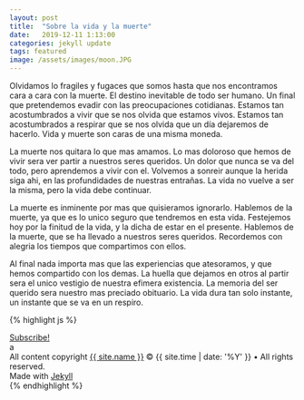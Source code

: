 ```yaml
---
layout: post
title:  "Sobre la vida y la muerte"
date:   2019-12-11 1:13:00
categories: jekyll update
tags: featured
image: /assets/images/moon.JPG
---
```


Olvidamos lo fragiles y fugaces que somos hasta que nos encontramos cara a cara con la muerte. El destino inevitable de todo ser humano. Un final que pretendemos evadir con las preocupaciones cotidianas. Estamos tan acostumbrados a vivir que se nos olvida que estamos vivos. Estamos tan acostumbrados a respirar que se nos olvida que un día dejaremos de hacerlo. Vida y muerte son caras de una misma moneda. 

La muerte nos quitara lo que mas amamos. Lo mas doloroso que hemos de vivir sera ver partir a nuestros seres queridos. Un dolor que nunca se va del todo, pero aprendemos a vivir con el. Volvemos a sonreir aunque la herida siga ahi, en las profundidades de nuestras entrañas. La vida no vuelve a ser la misma, pero la vida debe continuar.

La muerte es inminente por mas que quisieramos ignorarlo. Hablemos de la muerte, ya que es lo unico seguro que tendremos en esta vida. Festejemos hoy por la finitud de la vida, y la dicha de estar en el presente. Hablemos de la muerte, que se ha llevado a nuestros seres queridos. Recordemos con alegria los tiempos que compartimos con ellos. 

Al final nada importa mas que las experiencias que atesoramos, y que hemos compartido con los demas. La huella que dejamos en otros al partir sera el unico vestigio de nuestra efimera existencia. La memoria del ser querido sera nuestro mas preciado obituario. La vida dura tan solo instante, un instante que se va en un respiro. 


{% highlight js %}

<footer class="site-footer">
 <a class="subscribe" href="{{ "/feed.xml" | prepend: site.baseurl }}"> <span class="tooltip"> <i class="fa fa-rss"></i> Subscribe!</span></a>
  <div class="inner">a
   <section class="copyright">All content copyright <a href="mailto:{{ site.email}}">{{ site.name }}</a> &copy; {{ site.time | date: '%Y' }} &bull; All rights reserved.</section>
   <section class="poweredby">Made with <a href="http://jekyllrb.com"> Jekyll</a></section>
  </div>
</footer>
{% endhighlight %}


